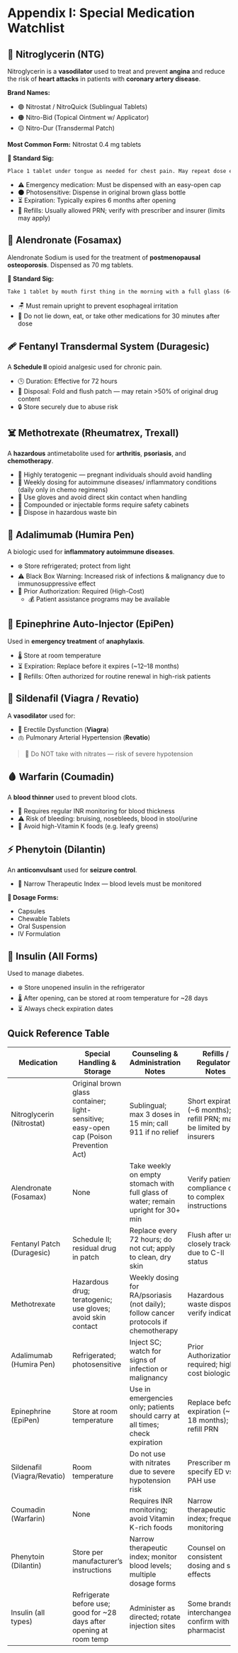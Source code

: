 # Appendix I: Special Medication Watchlist

## 💊 Nitroglycerin (NTG)

Nitroglycerin is a **vasodilator** used to treat and prevent **angina** and reduce the risk of **heart attacks** in patients with **coronary artery disease**.

**Brand Names:**

- 🟣 Nitrostat / NitroQuick (Sublingual Tablets)
- 🟠 Nitro-Bid (Topical Ointment w/ Applicator)
- 🟡 Nitro-Dur (Transdermal Patch)

**Most Common Form:** Nitrostat 0.4 mg tablets

**📝 Standard Sig:**

```md
Place 1 tablet under tongue as needed for chest pain. May repeat dose every 5 minutes for a maximum of 3 doses. If no relief, call 911.
```

- ⚠️ Emergency medication: Must be dispensed with an easy-open cap  
- 🌑 Photosensitive: Dispense in original brown glass bottle  
- ⏳ Expiration: Typically expires 6 months after opening  
- 🔁 Refills: Usually allowed PRN; verify with prescriber and insurer (limits may apply)

## 🦴 Alendronate (Fosamax)

Alendronate Sodium is used for the treatment of **postmenopausal osteoporosis**. Dispensed as 70 mg tablets.

**📝 Standard Sig:**

```md
Take 1 tablet by mouth first thing in the morning with a full glass (6–8 oz) of water once weekly on the same day. Remain upright and do not eat or drink for at least 30 minutes.
```

- 🪑 Must remain upright to prevent esophageal irritation  
- 🚫 Do not lie down, eat, or take other medications for 30 minutes after dose  

## 🩹 Fentanyl Transdermal System (Duragesic)

A **Schedule II** opioid analgesic used for chronic pain.

- 🕒 Duration: Effective for 72 hours  
- 🚽 Disposal: Fold and flush patch — may retain >50% of original drug content  
- 🔒 Store securely due to abuse risk

## ☠️ Methotrexate (Rheumatrex, Trexall)

A **hazardous** antimetabolite used for **arthritis**, **psoriasis**, and **chemotherapy**.

- 🚫 Highly teratogenic — pregnant individuals should avoid handling  
- 📅 Weekly dosing for autoimmune diseases/ inflammatory conditions (daily only in chemo regimens)  
- 🧤 Use gloves and avoid direct skin contact when handling  
- 🧪 Compounded or injectable forms require safety cabinets  
- 🚮 Dispose in hazardous waste bin  

## 💉 Adalimumab (Humira Pen)

A biologic used for **inflammatory autoimmune diseases**.

- ❄️ Store refrigerated; protect from light  
- ⚠️ Black Box Warning: Increased risk of infections & malignancy due to immunosuppressive effect  
- 🧾 Prior Authorization: Required (High-Cost)
  - 💰 Patient assistance programs may be available  

## 🚨 Epinephrine Auto-Injector (EpiPen)

Used in **emergency treatment** of **anaphylaxis**.

- 🌡️ Store at room temperature  
- ⏳ Expiration: Replace before it expires (~12–18 months)  
- 🔁 Refills: Often authorized for routine renewal in high-risk patients

## 💙 Sildenafil (Viagra / Revatio)

A **vasodilator** used for:

- 🧔 Erectile Dysfunction (**Viagra**)
- 🫁 Pulmonary Arterial Hypertension (**Revatio**)  

> 🚫 Do NOT take with nitrates — risk of severe hypotension

## 🩸 Warfarin (Coumadin)

A **blood thinner** used to prevent blood clots.

- 🔬 Requires regular INR monitoring for blood thickness
- ⚠️ Risk of bleeding: bruising, nosebleeds, blood in stool/urine  
- 🥬 Avoid high-Vitamin K foods (e.g. leafy greens)

## ⚡ Phenytoin (Dilantin)

An **anticonvulsant** used for **seizure control**.

- 🎯 Narrow Therapeutic Index — blood levels must be monitored  

**💊 Dosage Forms:**

- Capsules  
- Chewable Tablets  
- Oral Suspension  
- IV Formulation  

## 🧊 Insulin (All Forms)

Used to manage diabetes.

- ❄️ Store unopened insulin in the refrigerator
- 🌡️ After opening, can be stored at room temperature for ~28 days
- ⏳ Always check expiration dates

## Quick Reference Table

| Medication | Special Handling & Storage | Counseling & Administration Notes | Refills / Regulatory Notes |
| --------------------------- | -------------------------------------------------------------------------------------- | ----------------------------------------------------------------------------------- | --------------------------------------------------------------------- |
| Nitroglycerin (Nitrostat)   | Original brown glass container; light-sensitive; easy-open cap (Poison Prevention Act) | Sublingual; max 3 doses in 15 min; call 911 if no relief                            | Short expiration (\~6 months); refill PRN; may be limited by insurers |
| Alendronate (Fosamax)       | None                                                                                   | Take weekly on empty stomach with full glass of water; remain upright for 30+ min   | Verify patient compliance due to complex instructions                 |
| Fentanyl Patch (Duragesic)  | Schedule II; residual drug in patch                                                    | Replace every 72 hours; do not cut; apply to clean, dry skin                        | Flush after use; closely tracked due to C-II status                   |
| Methotrexate                | Hazardous drug; teratogenic; use gloves; avoid skin contact                            | Weekly dosing for RA/psoriasis (not daily); follow cancer protocols if chemotherapy | Hazardous waste disposal; verify indication                           |
| Adalimumab (Humira Pen)     | Refrigerated; photosensitive                                                           | Inject SC; watch for signs of infection or malignancy                               | Prior Authorization required; high-cost biologic                      |
| Epinephrine (EpiPen)        | Store at room temperature                                                              | Use in emergencies only; patients should carry at all times; check expiration       | Replace before expiration (\~12–18 months); refill PRN                |
| Sildenafil (Viagra/Revatio) | Room temperature                                                                       | Do not use with nitrates due to severe hypotension risk                             | Prescriber must specify ED vs. PAH use                                |
| Coumadin (Warfarin)         | None                                                                                   | Requires INR monitoring; avoid Vitamin K-rich foods                                 | Narrow therapeutic index; frequent monitoring                         |
| Phenytoin (Dilantin)        | Store per manufacturer’s instructions                                                  | Narrow therapeutic index; monitor blood levels; multiple dosage forms               | Counsel on consistent dosing and side effects                         |
| Insulin (all types)         | Refrigerate before use; good for \~28 days after opening at room temp                  | Administer as directed; rotate injection sites                                      | Some brands interchangeable; confirm with pharmacist                  |
